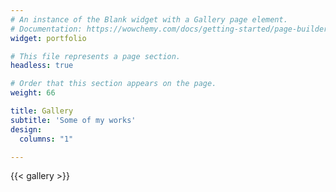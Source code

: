 ```yaml
---
# An instance of the Blank widget with a Gallery page element.
# Documentation: https://wowchemy.com/docs/getting-started/page-builder/
widget: portfolio

# This file represents a page section.
headless: true

# Order that this section appears on the page.
weight: 66

title: Gallery
subtitle: 'Some of my works'
design:
  columns: "1"

---
```


 {{< gallery >}}

